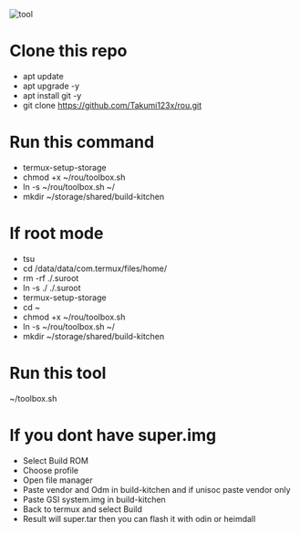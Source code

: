 ![tool](https://github.com/Takumi123x/rou/assets/135448368/c6218bd6-f420-4cc9-b5a4-c563c97ee982)
# Clone this repo
- apt update
- apt upgrade -y
- apt install git -y
- git clone https://github.com/Takumi123x/rou.git

# Run this command
- termux-setup-storage
- chmod +x ~/rou/toolbox.sh
- ln -s ~/rou/toolbox.sh ~/
- mkdir ~/storage/shared/build-kitchen

# If root mode
- tsu
- cd /data/data/com.termux/files/home/
- rm -rf ./.suroot
- ln -s ./ ./.suroot
- termux-setup-storage
- cd ~
- chmod +x ~/rou/toolbox.sh
- ln -s ~/rou/toolbox.sh ~/
- mkdir ~/storage/shared/build-kitchen

# Run this tool
~/toolbox.sh

# If you dont have super.img
- Select Build ROM
- Choose profile
- Open file manager
- Paste vendor and Odm in build-kitchen and if unisoc paste vendor only
- Paste GSI system.img in build-kitchen
- Back to termux and select Build
- Result will super.tar then you can flash it with odin or heimdall
